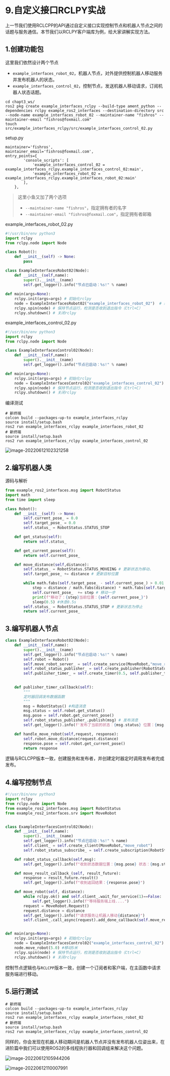 # 9.自定义接口RCLPY实战

上一节我们使用RCLCPP的API通过自定义接口实现控制节点和机器人节点之间的话题与服务通信。本节我们以RCLPY客户端库为例，给大家讲解实现方法。

## 1.创建功能包

这里我们依然设计两个节点

- `example_interfaces_robot_02`，机器人节点，对外提供控制机器人移动服务并发布机器人的状态。
- `example_interfaces_control_02`，控制节点，发送机器人移动请求，订阅机器人状态话题。

```sherll
cd chapt3_ws/
ros2 pkg create example_interfaces_rclpy --build-type ament_python --dependencies rclpy example_ros2_interfaces --destination-directory src --node-name example_interfaces_robot_02 --maintainer-name "fishros" --maintainer-email "fishros@foxmail.com"
touch src/example_interfaces_rclpy/src/example_interfaces_control_02.py
```

setup.py

```shell
maintainer='fishros',
maintainer_email='fishros@foxmail.com',
entry_points={
        'console_scripts': [
            'example_interfaces_control_02 = example_interfaces_rclpy.example_interfaces_control_02:main',
            'example_interfaces_robot_02 = example_interfaces_rclpy.example_interfaces_robot_02:main'
        ],
    },
```

> 这里小鱼又加了两个选项
>
> - `--maintainer-name "fishros"`，指定拥有者的名字
> - `--maintainer-email "fishros@foxmail.com"`，指定拥有者邮箱

example_interfaces_robot_02.py

```python
#!/usr/bin/env python3
import rclpy
from rclpy.node import Node

class Robot():
    def __init__(self) -> None:
		pass        

class ExampleInterfacesRobot02(Node):
    def __init__(self,name):
        super().__init__(name)
        self.get_logger().info("节点已启动：%s!" % name)
        
def main(args=None):
    rclpy.init(args=args) # 初始化rclpy
    node = ExampleInterfacesRobot02("example_interfaces_robot_02")  # 新建一个节点
    rclpy.spin(node) # 保持节点运行，检测是否收到退出指令（Ctrl+C）
    rclpy.shutdown() # 关闭rclpy
```

example_interfaces_control_02.py

```python
#!/usr/bin/env python3
import rclpy
from rclpy.node import Node

class ExampleInterfacesControl02(Node):
    def __init__(self,name):
        super().__init__(name)
        self.get_logger().info("节点已启动：%s!" % name)

def main(args=None):
    rclpy.init(args=args) # 初始化rclpy
    node = ExampleInterfacesControl02("example_interfaces_control_02")  # 新建一个节点
    rclpy.spin(node) # 保持节点运行，检测是否收到退出指令（Ctrl+C）
    rclpy.shutdown() # 关闭rclpy
```

编译测试

```
# 新终端
colcon build --packages-up-to example_interfaces_rclpy
source install/setup.bash
ros2 run example_interfaces_rclpy example_interfaces_robot_02
# 新终端
source install/setup.bash
ros2 run example_interfaces_rclpy example_interfaces_control_02
```

![image-20220612102321258](9.自定义接口RCLPY实战/imgs/image-20220612102321258.png)

## 2.编写机器人类

源码与解析

```python
from example_ros2_interfaces.msg import RobotStatus
import math
from time import sleep

class Robot():
    def __init__(self) -> None:
        self.current_pose_ = 0.0
        self.target_pose_ = 0.0
        self.status_ = RobotStatus.STATUS_STOP

    def get_status(self):
        return self.status_

    def get_current_pose(self):
        return self.current_pose_

    def move_distance(self,distance):
        self.status_ = RobotStatus.STATUS_MOVEING # 更新状态为移动、
        self.target_pose_ += distance # 更新目标位置

        while math.fabs(self.target_pose_ - self.current_pose_) > 0.01:
            step = distance / math.fabs(distance) * math.fabs(self.target_pose_ - self.current_pose_) * 0.1 # 计算一步移动距离
            self.current_pose_  += step # 移动一步
            print(f"移动了：{step}当前位置：{self.current_pose_}")
            sleep(0.5) #休息0.5s
        self.status_ = RobotStatus.STATUS_STOP # 更新状态为停止
        return self.current_pose_
```

## 3.编写机器人节点

```python
class ExampleInterfacesRobot02(Node):
    def __init__(self,name):
        super().__init__(name)
        self.get_logger().info("节点已启动：%s!" % name)
        self.robot = Robot()
        self.move_robot_server_ = self.create_service(MoveRobot,"move_robot", self.handle_move_robot) 
        self.robot_status_publisher_ = self.create_publisher(RobotStatus,"robot_status", 10) 
        self.publisher_timer_ = self.create_timer(0.5, self.publisher_timer_callback)
    

    def publisher_timer_callback(self):
        """
        定时器回调发布数据函数
        """
        msg = RobotStatus() #构造消息
        msg.status = self.robot.get_status()
        msg.pose = self.robot.get_current_pose()
        self.robot_status_publisher_.publish(msg) # 发布消息
        self.get_logger().info(f'发布了当前的状态：{msg.status} 位置：{msg.pose}')

    def handle_move_robot(self,request, response):
        self.robot.move_distance(request.distance)
        response.pose = self.robot.get_current_pose()
        return response
```

逻辑与RCLCPP版本一致，创建服务和发布者，并创建定时器定时调用发布者完成发布。

## 4.编写控制节点

```python
#!/usr/bin/env python3
import rclpy
from rclpy.node import Node
from example_ros2_interfaces.msg import RobotStatus
from example_ros2_interfaces.srv import MoveRobot


class ExampleInterfacesControl02(Node):
    def __init__(self,name):
        super().__init__(name)
        self.get_logger().info("节点已启动：%s!" % name)
        self.client_ = self.create_client(MoveRobot,"move_robot") 
        self.robot_status_subscribe_ = self.create_subscription(RobotStatus,"robot_status",self.robot_status_callback,10)

    def robot_status_callback(self,msg):
        self.get_logger().info(f"收到状态数据位置：{msg.pose} 状态：{msg.status}")

    def move_result_callback_(self, result_future):
        response = result_future.result()
        self.get_logger().info(f"收到返回结果：{response.pose}")

    def move_robot(self, distance):
        while rclpy.ok() and self.client_.wait_for_service(1)==False:
            self.get_logger().info(f"等待服务端上线....")
        request = MoveRobot.Request()
        request.distance = distance
        self.get_logger().info(f"请求服务让机器人移动{distance}")
        self.client_.call_async(request).add_done_callback(self.move_result_callback_)


def main(args=None):
    rclpy.init(args=args) # 初始化rclpy
    node = ExampleInterfacesControl02("example_interfaces_control_02")  # 新建一个节点
    node.move_robot(5.0) #移动5米
    rclpy.spin(node) # 保持节点运行，检测是否收到退出指令（Ctrl+C）
    rclpy.shutdown() # 关闭rclpy
```

控制节点逻辑也与`RCLCPP`版本一致，创建一个订阅者和客户端，在主函数中请求服务端进行移动。

## 5.运行测试

```
# 新终端
colcon build --packages-up-to example_interfaces_rclpy
source install/setup.bash
ros2 run example_interfaces_rclpy example_interfaces_robot_02
# 新终端
source install/setup.bash
ros2 run example_interfaces_rclpy example_interfaces_control_02
```

同样的，你会发现在机器人移动期间是机器人节点并没有发布机器人位姿出来，在进阶篇中我们可以使用ROS2的多线程执行器和回调组来解决这个问题。

![image-20220612105944206](9.自定义接口RCLPY实战/imgs/image-20220612105944206.png)

![image-20220612110007991](9.自定义接口RCLPY实战/imgs/image-20220612110007991.png)
